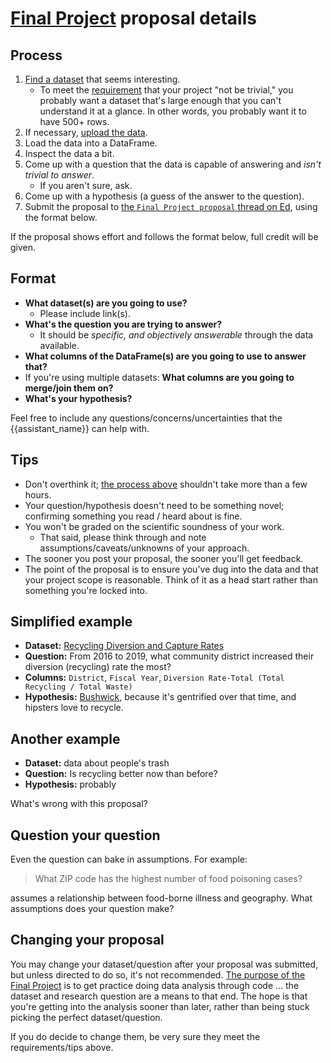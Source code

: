 # [Final Project](../final_project.md) proposal details

## Process

1. [Find a dataset](../assignments/open_ended.md#open-data-portals) that seems interesting.
   - To meet the [requirement](../final_project.md#analysis-requirements) that your project "not be trivial," you probably want a dataset that's large enough that you can't understand it at a glance. In other words, you probably want it to have 500+ rows.
1. If necessary, [upload the data](../assignments/open_ended.md#storing-data).
1. Load the data into a DataFrame.
1. Inspect the data a bit.
1. Come up with a question that the data is capable of answering and _isn't trivial to answer_.
   - If you aren't sure, ask.
1. Come up with a hypothesis (a guess of the answer to the question).
1. Submit the proposal to [the `Final Project proposal` thread on Ed]({{final_project_proposal}}), using the format below.

If the proposal shows effort and follows the format below, full credit will be given.

## Format

- **What dataset(s) are you going to use?**
  - Please include link(s).
- **What's the question you are trying to answer?**
  - It should be _specific, and objectively answerable_ through the data available.
- **What columns of the DataFrame(s) are you going to use to answer that?**
- If you're using multiple datasets: **What columns are you going to merge/join them on?**
- **What's your hypothesis?**

Feel free to include any questions/concerns/uncertainties that the {{assistant_name}} can help with.

## Tips

- Don't overthink it; [the process above](#process) shouldn't take more than a few hours.
- Your question/hypothesis doesn't need to be something novel; confirming something you read / heard about is fine.
- You won't be graded on the scientific soundness of your work.
  - That said, please think through and note assumptions/caveats/unknowns of your approach.
- The sooner you post your proposal, the sooner you'll get feedback.
- The point of the proposal is to ensure you've dug into the data and that your project scope is reasonable. Think of it as a head start rather than something you're locked into.

## Simplified example

- **Dataset:** [Recycling Diversion and Capture Rates](https://data.cityofnewyork.us/Environment/Recycling-Diversion-and-Capture-Rates/gaq9-z3hz)
- **Question:** From 2016 to 2019, what community district increased their diversion (recycling) rate the most?
- **Columns:** `District`, `Fiscal Year`, `Diversion Rate-Total (Total Recycling / Total Waste)`
- **Hypothesis:** [Bushwick](https://communityprofiles.planning.nyc.gov/brooklyn/4), because it's gentrified over that time, and hipsters love to recycle.

## Another example

- **Dataset:** data about people's trash
- **Question:** Is recycling better now than before?
- **Hypothesis:** probably

What's wrong with this proposal?

## Question your question

Even the question can bake in assumptions. For example:

> What ZIP code has the highest number of food poisoning cases?

assumes a relationship between food-borne illness and geography. What assumptions does your question make?

## Changing your proposal

You may change your dataset/question after your proposal was submitted, but unless directed to do so, it's not recommended. [The purpose of the Final Project](../final_project.md) is to get practice doing data analysis through code … the dataset and research question are a means to that end. The hope is that you're getting into the analysis sooner than later, rather than being stuck picking the perfect dataset/question.

If you do decide to change them, be very sure they meet the requirements/tips above.
